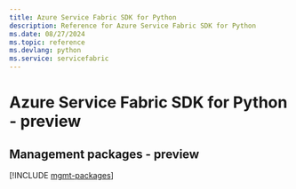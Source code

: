 ```yaml
---
title: Azure Service Fabric SDK for Python
description: Reference for Azure Service Fabric SDK for Python
ms.date: 08/27/2024
ms.topic: reference
ms.devlang: python
ms.service: servicefabric
---
```

# Azure Service Fabric SDK for Python - preview

## Management packages - preview
[!INCLUDE [mgmt-packages](service-fabric-mgmt-index.md)]
